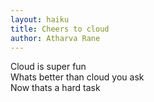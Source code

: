 ```yaml
---
layout: haiku
title: Cheers to cloud
author: Atharva Rane
---
```


Cloud is super fun<br>
Whats better than cloud you ask<br>
Now thats a hard task<br>